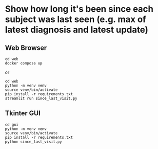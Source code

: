 # Show how long it's been since each subject was last seen (e.g. max of latest diagnosis and latest update)

## Web Browser

```shell
cd web
docker compose up
```

or

```shell
cd web
python -m venv venv
source venv/bin/activate
pip install -r requirements.txt
streamlit run since_last_visit.py
```

## Tkinter GUI

```shell
cd gui
python -m venv venv
source venv/bin/activate
pip install -r requirements.txt
python since_last_visit.py
```
